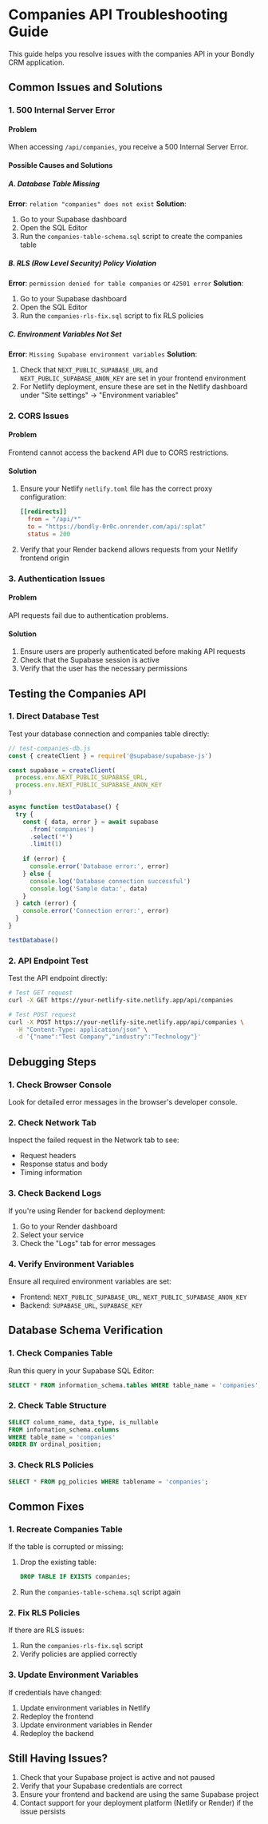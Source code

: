 # Companies API Troubleshooting Guide

This guide helps you resolve issues with the companies API in your Bondly CRM application.

## Common Issues and Solutions

### 1. 500 Internal Server Error

#### Problem
When accessing `/api/companies`, you receive a 500 Internal Server Error.

#### Possible Causes and Solutions

##### A. Database Table Missing
**Error**: `relation "companies" does not exist`
**Solution**: 
1. Go to your Supabase dashboard
2. Open the SQL Editor
3. Run the `companies-table-schema.sql` script to create the companies table

##### B. RLS (Row Level Security) Policy Violation
**Error**: `permission denied for table companies` or `42501 error`
**Solution**:
1. Go to your Supabase dashboard
2. Open the SQL Editor
3. Run the `companies-rls-fix.sql` script to fix RLS policies

##### C. Environment Variables Not Set
**Error**: `Missing Supabase environment variables`
**Solution**:
1. Check that `NEXT_PUBLIC_SUPABASE_URL` and `NEXT_PUBLIC_SUPABASE_ANON_KEY` are set in your frontend environment
2. For Netlify deployment, ensure these are set in the Netlify dashboard under "Site settings" → "Environment variables"

### 2. CORS Issues

#### Problem
Frontend cannot access the backend API due to CORS restrictions.

#### Solution
1. Ensure your Netlify `netlify.toml` file has the correct proxy configuration:
   ```toml
   [[redirects]]
     from = "/api/*"
     to = "https://bondly-0r0c.onrender.com/api/:splat"
     status = 200
   ```
2. Verify that your Render backend allows requests from your Netlify frontend origin

### 3. Authentication Issues

#### Problem
API requests fail due to authentication problems.

#### Solution
1. Ensure users are properly authenticated before making API requests
2. Check that the Supabase session is active
3. Verify that the user has the necessary permissions

## Testing the Companies API

### 1. Direct Database Test
Test your database connection and companies table directly:

```javascript
// test-companies-db.js
const { createClient } = require('@supabase/supabase-js')

const supabase = createClient(
  process.env.NEXT_PUBLIC_SUPABASE_URL,
  process.env.NEXT_PUBLIC_SUPABASE_ANON_KEY
)

async function testDatabase() {
  try {
    const { data, error } = await supabase
      .from('companies')
      .select('*')
      .limit(1)
    
    if (error) {
      console.error('Database error:', error)
    } else {
      console.log('Database connection successful')
      console.log('Sample data:', data)
    }
  } catch (error) {
    console.error('Connection error:', error)
  }
}

testDatabase()
```

### 2. API Endpoint Test
Test the API endpoint directly:

```bash
# Test GET request
curl -X GET https://your-netlify-site.netlify.app/api/companies

# Test POST request
curl -X POST https://your-netlify-site.netlify.app/api/companies \
  -H "Content-Type: application/json" \
  -d '{"name":"Test Company","industry":"Technology"}'
```

## Debugging Steps

### 1. Check Browser Console
Look for detailed error messages in the browser's developer console.

### 2. Check Network Tab
Inspect the failed request in the Network tab to see:
- Request headers
- Response status and body
- Timing information

### 3. Check Backend Logs
If you're using Render for backend deployment:
1. Go to your Render dashboard
2. Select your service
3. Check the "Logs" tab for error messages

### 4. Verify Environment Variables
Ensure all required environment variables are set:
- Frontend: `NEXT_PUBLIC_SUPABASE_URL`, `NEXT_PUBLIC_SUPABASE_ANON_KEY`
- Backend: `SUPABASE_URL`, `SUPABASE_KEY`

## Database Schema Verification

### 1. Check Companies Table
Run this query in your Supabase SQL Editor:
```sql
SELECT * FROM information_schema.tables WHERE table_name = 'companies';
```

### 2. Check Table Structure
```sql
SELECT column_name, data_type, is_nullable 
FROM information_schema.columns 
WHERE table_name = 'companies' 
ORDER BY ordinal_position;
```

### 3. Check RLS Policies
```sql
SELECT * FROM pg_policies WHERE tablename = 'companies';
```

## Common Fixes

### 1. Recreate Companies Table
If the table is corrupted or missing:
1. Drop the existing table:
   ```sql
   DROP TABLE IF EXISTS companies;
   ```
2. Run the `companies-table-schema.sql` script again

### 2. Fix RLS Policies
If there are RLS issues:
1. Run the `companies-rls-fix.sql` script
2. Verify policies are applied correctly

### 3. Update Environment Variables
If credentials have changed:
1. Update environment variables in Netlify
2. Redeploy the frontend
3. Update environment variables in Render
4. Redeploy the backend

## Still Having Issues?

1. Check that your Supabase project is active and not paused
2. Verify that your Supabase credentials are correct
3. Ensure your frontend and backend are using the same Supabase project
4. Contact support for your deployment platform (Netlify or Render) if the issue persists